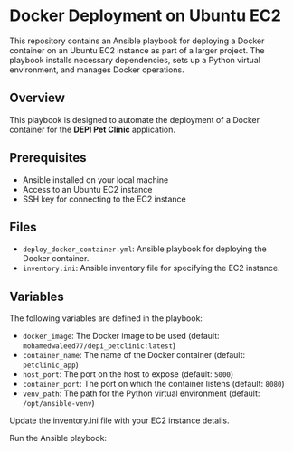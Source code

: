 # Docker Deployment on Ubuntu EC2

This repository contains an Ansible playbook for deploying a Docker container on an Ubuntu EC2 instance as part of a larger project. The playbook installs necessary dependencies, sets up a Python virtual environment, and manages Docker operations.

## Overview

This playbook is designed to automate the deployment of a Docker container for the **DEPI Pet Clinic** application. 

## Prerequisites

- Ansible installed on your local machine
- Access to an Ubuntu EC2 instance
- SSH key for connecting to the EC2 instance

## Files

- `deploy_docker_container.yml`: Ansible playbook for deploying the Docker container.
- `inventory.ini`: Ansible inventory file for specifying the EC2 instance.

## Variables

The following variables are defined in the playbook:

- `docker_image`: The Docker image to be used (default: `mohamedwaleed77/depi_petclinic:latest`)
- `container_name`: The name of the Docker container (default: `petclinic_app`)
- `host_port`: The port on the host to expose (default: `5000`)
- `container_port`: The port on which the container listens (default: `8080`)
- `venv_path`: The path for the Python virtual environment (default: `/opt/ansible-venv`)

Update the inventory.ini file with your EC2 instance details.

Run the Ansible playbook:



